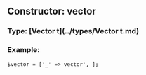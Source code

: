 ## Constructor: vector  



### Type: [Vector t](../types/Vector t.md)

### Example:


```
$vector = ['_' => vector', ];
```